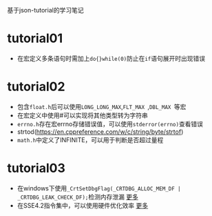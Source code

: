 基于json-tutorial的学习笔记
# tutorial01
* 在宏定义多条语句时需加上`do{}while(0)`防止在`if`语句展开时出现错误 

# tutorial02
* 包含`float.h`后可以使用`LONG_LONG_MAX`,`FLT_MAX `,`DBL_MAX `等宏
* 在宏定义中使用#可以实现将其他类型转为字符串
* `errno.h`存在宏errno存储错误值，可以使用`stderror(errno)`查看错误
* strtod(https://en.cppreference.com/w/c/string/byte/strtof)
* `math.h`中定义了INFINITE，可以用于判断是否超过量程

# tutorial03
* 在windows下使用`_CrtSetDbgFlag(_CRTDBG_ALLOC_MEM_DF | _CRTDBG_LEAK_CHECK_DF);`检测内存泄漏 [更多](https://github.com/miloyip/json-tutorial/blob/master/tutorial03_answer/tutorial03_answer.md)
* 在SSE4.2指令集中，可以使用硬件优化效率 [更多](https://zhuanlan.zhihu.com/p/20037058)